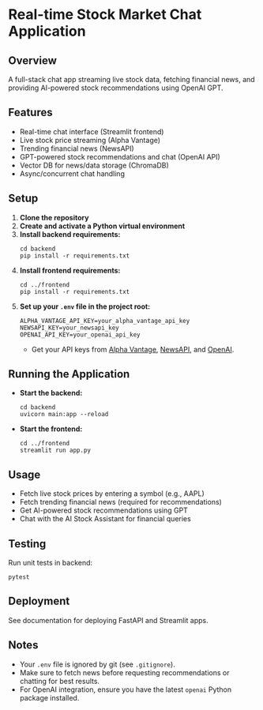 # Real-time Stock Market Chat Application

## Overview
A full-stack chat app streaming live stock data, fetching financial news, and providing AI-powered stock recommendations using OpenAI GPT.

## Features
- Real-time chat interface (Streamlit frontend)
- Live stock price streaming (Alpha Vantage)
- Trending financial news (NewsAPI)
- GPT-powered stock recommendations and chat (OpenAI API)
- Vector DB for news/data storage (ChromaDB)
- Async/concurrent chat handling

## Setup
1. **Clone the repository**
2. **Create and activate a Python virtual environment**
3. **Install backend requirements:**
   ```
   cd backend
   pip install -r requirements.txt
   ```
4. **Install frontend requirements:**
   ```
   cd ../frontend
   pip install -r requirements.txt
   ```
5. **Set up your `.env` file in the project root:**
   ```
   ALPHA_VANTAGE_API_KEY=your_alpha_vantage_api_key
   NEWSAPI_KEY=your_newsapi_key
   OPENAI_API_KEY=your_openai_api_key
   ```
   - Get your API keys from [Alpha Vantage](https://www.alphavantage.co/support/#api-key), [NewsAPI](https://newsapi.org/account), and [OpenAI](https://platform.openai.com/api-keys).

## Running the Application
- **Start the backend:**
  ```
  cd backend
  uvicorn main:app --reload
  ```
- **Start the frontend:**
  ```
  cd ../frontend
  streamlit run app.py
  ```

## Usage
- Fetch live stock prices by entering a symbol (e.g., AAPL)
- Fetch trending financial news (required for recommendations)
- Get AI-powered stock recommendations using GPT
- Chat with the AI Stock Assistant for financial queries

## Testing
Run unit tests in backend:
```
pytest
```

## Deployment
See documentation for deploying FastAPI and Streamlit apps.

## Notes
- Your `.env` file is ignored by git (see `.gitignore`).
- Make sure to fetch news before requesting recommendations or chatting for best results.
- For OpenAI integration, ensure you have the latest `openai` Python package installed.

